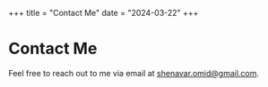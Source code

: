 +++
title = "Contact Me"
date = "2024-03-22"
+++

# Contact Me

Feel free to reach out to me via email at [shenavar.omid@gmail.com](mailto:shenavar.omid@gmail.com).
